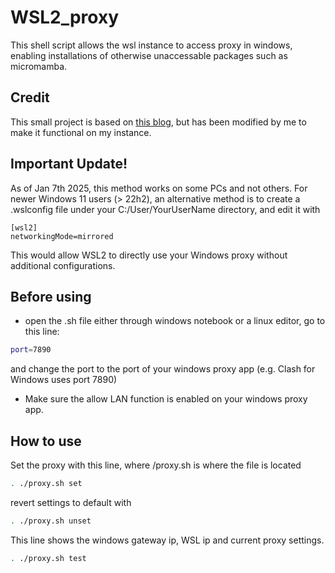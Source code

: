 # WSL2_proxy
This shell script allows the wsl instance to access proxy in windows, enabling installations of otherwise unaccessable packages such as micromamba.
## Credit
This small project is based on [this blog](https://zinglix.xyz/2020/04/18/wsl2-proxy/), but has been modified by me to make it functional on my instance.
## Important Update!
As of Jan 7th 2025, this method works on some PCs and not others. For newer Windows 11 users (> 22h2), an alternative method is to create a .wslconfig file under your C:/User/YourUserName directory, and edit it with 
```config
[wsl2]
networkingMode=mirrored
```
This would allow WSL2 to directly use your Windows proxy without additional configurations.
## Before using
- open the .sh file either through windows notebook or a linux editor, go to this line:
```bash
port=7890
```
and change the port to the port of your windows proxy app (e.g. Clash for Windows uses  port 7890)

- Make sure the allow LAN function is enabled on your windows proxy app.
## How to use
Set the proxy with this line, where /proxy.sh is where the file is located
```bash
. ./proxy.sh set
```

revert settings to default with
```bash
. ./proxy.sh unset
```

This line shows the windows gateway ip, WSL ip and current proxy settings.
```bash
. ./proxy.sh test
```

